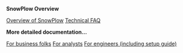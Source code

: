 **SnowPlow Overview** 

[Overview of SnowPlow](Overview-of-SnowPlow)
[Technical FAQ](technical-faq)

**More detailed documentation...**

[For business folks](SnowPlow-for-business-folks)
[For analysts](SnowPlow-for-analysts)
[For engineers (including setup guide)](Setting-up-SnowPlow)